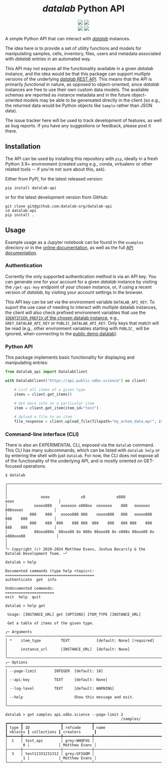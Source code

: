 # <div align="center"><i>datalab</i> Python API</div>

<div align="center">
<a href="https://pypi.org/datalab-api"><img src="https://img.shields.io/pypi/v/datalab-api?logo=pypi&label=PyPI" /></a>
<a href="https://github.com/datalab-org/datalab-api?tab=MIT-1-ov-file#MIT-1-ov-file"><img src="https://img.shields.io/github/license/datalab-org/datalab-api" /></a>
</div>

<div align="center">
<a href="https://datalab-python-api.readthedocs.io/en/stable/?badge=stable"><img src="https://img.shields.io/readthedocs/datalab-python-api?logo=readthedocs" /></a>
<a href="https://pypi.org/datalab-api"><img src="https://img.shields.io/pypi/pyversions/datalab-api?logo=python&label=Python%20versions" /></a>
</div>

A simple Python API that can interact with [*datalab*](https://github.com/the-grey-group/datalab) instances.

The idea here is to provide a set of utility functions and models for manipulating samples, cells, inventory, files, users and metadata associated with *datalab* entries in an automated way.

This API may not expose all the functionality available in a given *datalab* instance, and the idea would be that this package can support multiple versions of the underlying [*datalab* REST API](https://the-datalab.readthedocs.io/en/latest/rest_api/).
This means that the API is primarily *functional* in nature, as opposed to object-oriented, since *datalab* instances are free to use their own custom data models.
The available schemas are reported as instance metadata and in the future object-oriented models may be able to be genereated directly in the client (so e.g., the returned data would be Python objects like `Sample` rather than JSON data).

The issue tracker here will be used to track development of features, as well as bug reports.
If you have any suggestions or feedback, please post it there.

## Installation

The API can be used by installing this repository with `pip`, ideally in a fresh Python 3.9+ environment (created using e.g., conda, virtualenv or other related tools -- if you're not sure about this, ask).

Either from PyPI, for the latest released version:

```shell
pip install datalab-api
```

or for the latest development version from GitHub:

```shell
git clone git@github.com:datalab-org/datalab-api
cd datalab-api
pip install .
```

## Usage

Example usage as a Jupyter notebook can be found in the `examples` directory or
in the [online documentation](https://datalab-api.readthedocs.io/), as
well as the full [API
documentation](https://datalab-api.readthedocs.io/en/latest/reference/).

### Authentication

Currently the only supported authentication method is via an API key.
You can generate one for your account for a given *datalab* instance by visiting the `/get-api-key` endpoint of your chosen instance, or, if using a recent version of *datalab*, by visiting your account settings in the browser.

This API key can be set via the environment variable `DATALAB_API_KEY`.
To suport the use case of needing to interact with multiple datalab instances, the client will also check prefixed environment variables that use the [`IDENTIFIER_PREFIX` of the chosen datalab instance](https://the-datalab.readthedocs.io/en/latest/config/#mandatory-settings), e.g., `GREY_DATALAB_API_KEY` or `PUBLIC_DATALAB_API_KEY`.
Only keys that match will be read (e.g., other environment variables starting with `PUBLIC_` will be ignored, when connecting to the [public demo datalab](https://public.datalab.odbx.science)).

### Python API

This package implements basic functionality for displaying and manipulating entries:

```python
from datalab_api import DatalabClient

with DatalabClient("https://api.public.odbx.science") as client:

    # List all items of a given type
    items = client.get_items()

    # Get more info on a particular item
    item = client.get_item(item_id="test")

    # Upload a file to an item
    file_response = client.upload_file(filepath="my_echem_data.mpr", item_id="test")

```

### Command-line interface (CLI)

There is also an EXPERIMENTAL CLI, exposed via the `datalab` command.
This CLI has many subcommands, which can be listed with `datalab help` or by entering the shell with just `datalab`.
For now, the CLI does not expose all of the functionality of the underlying API, and is mostly oriented on GET-focused operations.

```shell
$ datalab

╭──────────────────────────────────────────────────────────────────────────────────────────╮
│                                                                                          │
│               oooo              o8              o888             oooo                    │
│            ooooo888    ooooooo o888oo  ooooooo    888   ooooooo    888ooooo              │
│          888    888    ooooo888 888    ooooo888   888   ooooo888   888    888            │
│          888    888  888    888 888  888    888   888 888    888   888    888            │
│            88ooo888o  88ooo88 8o 888o 88ooo88 8o o888o 88ooo88 8o o888ooo88              │
│                                                                                          │
╰─ Copyright (c) 2020-2024 Matthew Evans, Joshua Bocarsly & the Datalab Development Team. ─╯

datalab > help

Documented commands (type help <topic>):
========================================
authenticate  get  info

Undocumented commands:
======================
exit  help  quit

datalab > help get

 Usage: [INSTANCE_URL] get [OPTIONS] ITEM_TYPE [INSTANCE_URL]

 Get a table of items of the given type.

╭─ Arguments ─────────────────────────────────────────────────────────────────────────────────────────╮
│ *    item_type         TEXT            [default: None] [required]                                   │
│      instance_url      [INSTANCE_URL]  [default: None]                                              │
╰─────────────────────────────────────────────────────────────────────────────────────────────────────╯
╭─ Options ───────────────────────────────────────────────────────────────────────────────────────────╮
│ --page-limit        INTEGER  [default: 10]                                                          │
│ --api-key           TEXT     [default: None]                                                        │
│ --log-level         TEXT     [default: WARNING]                                                     │
│ --help                       Show this message and exit.                                            │
╰─────────────────────────────────────────────────────────────────────────────────────────────────────╯

datalab > get samples api.odbx.science --page-limit 2
                                                    /samples/
┏━━━━━━┳━━━━━━━━━━━━━━━━━┳━━━━━━━━━━━━━┳━━━━━━━━━━━━━━━━━━━━━━━━━━━━━━━━┳━━━━━━━━━┳━━━━━━━━━━━━━┳━━━━━━━━━━━━━━━┓
┃ type ┃ ID              ┃ refcode     ┃ name                           ┃ nblocks ┃ collections ┃ creators      ┃
┡━━━━━━╇━━━━━━━━━━━━━━━━━╇━━━━━━━━━━━━━╇━━━━━━━━━━━━━━━━━━━━━━━━━━━━━━━━╇━━━━━━━━━╇━━━━━━━━━━━━━╇━━━━━━━━━━━━━━━┩
│  C   │ test_api        │ grey:WHQFXG │                                │       0 │             │ Matthew Evans │
├──────┼─────────────────┼─────────────┼────────────────────────────────┼─────────┼─────────────┼───────────────┤
│  S   │ test12331231312 │ grey:GFSUQM │                                │       1 │             │ Matthew Evans │
└──────┴─────────────────┴─────────────┴────────────────────────────────┴─────────┴─────────────┴───────────────┘
```
